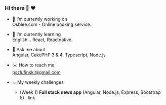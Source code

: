 ### Hi there 👋 :heart:

- 🔭 I’m currently working on <br />
    Osblee.com - Online booking service.
    
- 🌱 I’m currently learning<br />
    English... React, Reactnative.
    
- 💬 Ask me about <br />
    Angular, CakePHP 3 & 4, Typescript, Node.js

- :envelope: How to reach me <br />
    pszlufinski@gmail.com

- :boom: My weekly challenges <br />
    - (Week 1) <b>Full stack news app</b> (Angular, Node.js, Express, Bootstrap 5) : link
